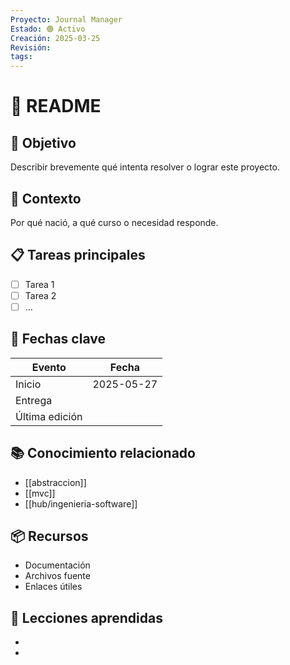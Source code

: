 ```yaml
---
Proyecto: Journal Manager
Estado: 🟢 Activo
Creación: 2025-03-25
Revisión:
tags:
---
```


# 🚀 README

## 🎯 Objetivo

Describir brevemente qué intenta resolver o lograr este proyecto.

## 🧩 Contexto

Por qué nació, a qué curso o necesidad responde.

## 📋 Tareas principales

- [ ] Tarea 1
- [ ] Tarea 2
- [ ] …

## 📅 Fechas clave

| Evento         | Fecha      |
| -------------- | ---------- |
| Inicio         | 2025-05-27 |
| Entrega        |            |
| Última edición |            |

## 📚 Conocimiento relacionado

- [[abstraccion]]
- [[mvc]]
- [[hub/ingenieria-software]]

## 📦 Recursos

- Documentación
- Archivos fuente
- Enlaces útiles

## 🧠 Lecciones aprendidas

-
-
